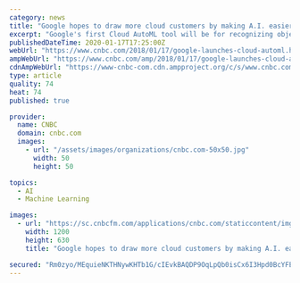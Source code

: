 ```yaml
---
category: news
title: "Google hopes to draw more cloud customers by making A.I. easier to use"
excerpt: "Google's first Cloud AutoML tool will be for recognizing objects in images. It follows Google's Cloud Machine Learning Engine service and the Cloud Vision application programming interface."
publishedDateTime: 2020-01-17T17:25:00Z
webUrl: "https://www.cnbc.com/2018/01/17/google-launches-cloud-automl.html"
ampWebUrl: "https://www.cnbc.com/amp/2018/01/17/google-launches-cloud-automl.html"
cdnAmpWebUrl: "https://www-cnbc-com.cdn.ampproject.org/c/s/www.cnbc.com/amp/2018/01/17/google-launches-cloud-automl.html"
type: article
quality: 74
heat: 74
published: true

provider:
  name: CNBC
  domain: cnbc.com
  images:
    - url: "/assets/images/organizations/cnbc.com-50x50.jpg"
      width: 50
      height: 50

topics:
  - AI
  - Machine Learning

images:
  - url: "https://sc.cnbcfm.com/applications/cnbc.com/staticcontent/img/cnbc_logo.gif?v=1524171804"
    width: 1200
    height: 630
    title: "Google hopes to draw more cloud customers by making A.I. easier to use"

secured: "Rm0zyo/MEquieNKTHNywKHTb1G/cIEvkBAQDP9OqLpQb0isCx6I3Hpd0BcYFElcpMh546LTFB3I7ITSVfLxmZkRk6eprl5m72yCai7SldY0sczPS7hkUulTLgid6umSCjX1AknOMj45FD8FPLNkhaWSPiETor/dNymSl6wvIMbHxtgrqp0kYDjO3vi0EtO88f/8+nfiLh9Y254uUb+pNbUNrbjJEYDPvMY9dbpFesV6Xy5TJCCIlmkAfftv9x2SNphgz6AnhRjRikL58tWNt8CmHdyoown9l3ndAWHIoyoMbX/MAr4WeFNw66zF103MG;LhLNqQYQ1dJk0Gd7ghuKzg=="
---
```


